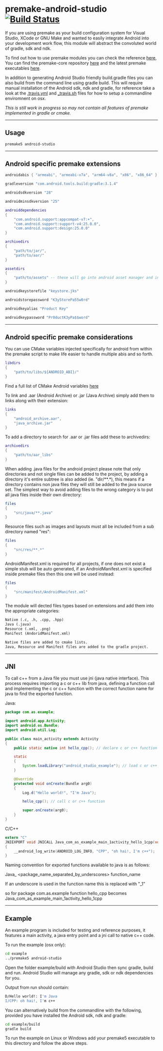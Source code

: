 # premake-android-studio [![Build Status](https://travis-ci.org/polymonster/premake-android-studio.svg?branch=master)](https://travis-ci.org/polymonster/premake-android-studio)

If you are using premake as your build configuration system for Visual Studio, XCode or GNU Make and wanted to easily integrate Android into your development work flow, this module will abstract the convoluted world of gradle, sdk and ndk.

To find out how to use premake modules you can check the reference [here](https://github.com/premake/premake-core/wiki/Using-Modules), You can find the premake-core repository [here](https://github.com/premake/premake-core) and the latest premake executables [here](https://premake.github.io/download.html). 

In addition to generating Android Studio friendly build.gradle files you can also build from the command line using gradle build. This will require manual installation of the Android sdk, ndk and gradle, for reference take a look at the [.travis.yml](https://github.com/polymonster/premake-android-studio/blob/master/.travis.yml) and [\_travis.sh](https://github.com/polymonster/premake-android-studio/blob/master/_travis.sh) files for how to setup a commandline enviromnent on osx.

*This is still work in progress so may not contain all features of premake implemented in gradle or cmake.*

*****

## Usage
```bash
premake5 android-studio
```

*****

## Android specific premake extensions
```lua
androidabis { "armeabi", "armeabi-v7a", "arm64-v8a", "x86", "x86_64" }

gradleversion "com.android.tools.build:gradle:3.1.4"

androidsdkversion "28"

androidminsdkversion "25"

androiddependencies
{
    "com.android.support:appcompat-v7:+", 
    "com.android.support:support-v4:25.0.0",
    "com.android.support:design:25.0.0"
}

archivedirs
{
    "path/to/jar/",
    "path/to/aar/"
}

assetdirs
{
    "path/to/assets" -- these will go into android asset manager and inside .pkg
}

androidkeystorefile "keystore.jks"

androidstorepassword "K3yStorePa55w0rd"

androidkeyalias "Product Key"

androidkeypassword "Pr0ductK3yPa$$word"

```

*****

## Android specific premake considerations

You can use CMake variables injected specifically for android from within the premake script to make life easier to handle multiple abis and so forth.

```lua
libdirs
{
    "path/to/libs/${ANDROID_ABI}/"
}
```

Find a full list of CMake Android variables [here](https://gist.github.com/nddrylliog/4774829)

To link and .aar (Android Archive) or .jar (Java Archive) simply add them to links along with their extension:

```lua
links
{
    "android_archive.aar",
    "java_archive.jar"
}
```

To add a directory to search for .aar or .jar files add these to archivedirs:

```lua
archivedirs
{
    "path/to/aar_libs"
}
```

When adding .java files for the android project please note that only directories and not single files can be added to the project, by adding a directory it's entire subtree is also added (ie. "dir/\*\*.\*), this means if a directory contains non java files they will still be added to the java source set. The simplest way to avoid adding files to the wrong category is to put all java files inside their own directory:

```lua
files
{
    "src/java/**.java"
}
```

Resource files such as images and layouts must all be included from a sub directory named "res":

```lua
files
{
    "src/res/**.*"
}
```

AndroidManifest.xml is required for all projects, if one does not exist a simple stub will be auto generated, if an AndroidManifest.xml is specified inside premake files then this one will be used instead:

```lua
files
{
    "src/manifest/AndroidManifest.xml"
}
```

The module will dected files types based on extensions and add them into the appropriate categories:

```txt
Native (.c, .h, .cpp, .hpp)
Java (.java)
Resource (.xml, .png)
Manifest (AndoridManifest.xml)

Native files are added to cmake lists.
Java, Resource and Manifest files are added to the gradle project.
```

*****

## JNI

To call c++ from a Java file you must use jni (java native interface). This process requires importing a c or c++ lib from java, defining a function call and implementing the c or c++ function with the correct function name for java to find the exported function.

Java:
```java
package com.as.example;

import android.app.Activity;
import android.os.Bundle;
import android.util.Log;

public class main_activity extends Activity
{
	public static native int hello_cpp(); // declare c or c++ function (synonymous with c's extern)

	static 
	{
		System.loadLibrary("android_studio_example"); // load c or c++ lib
	}

	@Override
	protected void onCreate(Bundle arg0) 
	{
		Log.d("Hello world!", "I'm Java");

		hello_cpp(); // call c or c++ function 

		super.onCreate(arg0);
	}
}
```

C/C++
```c
extern "C"
JNIEXPORT void JNICALL Java_com_as_example_main_1activity_hello_1cpp(void* args)
{
    __android_log_write(ANDROID_LOG_INFO, "CPP", "oh hai!, I'm c++");
}
```

Naming convention for exported functions available to java is as follows:  

Java_ <package_name_separated_by_underscores> function_name

If an underscore is used in the function name this is replaced with "_1"

so for package com.as.example function hello_cpp becomes Java_com_as_example_main_1activity_hello_1cpp

*****

## Example

An example program is included for testing and reference purposes, it features a main activity, a java entry point and a jni call to native c++ code.

To run the example (osx only):
```bash
cd example
../premake5 android-studio
```

Open the folder example/build with Android Studio then sync gradle, build and run. Android Studio will manage any gradle, sdk or ndk dependencies for you. 

Output from run should contain:
```bash
D/Hello world!: I'm Java
I/CPP: oh hai!, I'm c++
```

You can alternatively build from the commandline with the following, provided you have installed the Android sdk, ndk and gradle:
```bash
cd example/build
gradle build
```

To run the example on Linux or Windows add your premake5 executable to this directory and follow the above steps.



